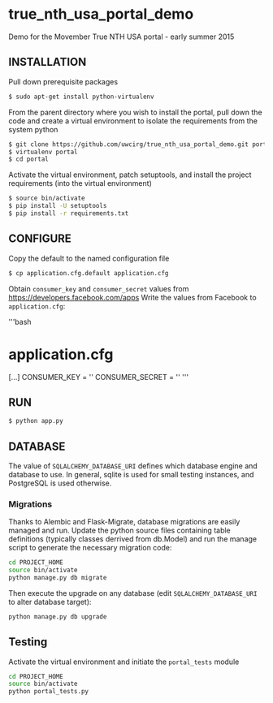 # true_nth_usa_portal_demo
Demo for the Movember True NTH USA portal - early summer 2015

## INSTALLATION

Pull down prerequisite packages

```bash
$ sudo apt-get install python-virtualenv
```

From the parent directory where you wish to install the portal, pull
down the code and create a virtual environment to isolate the 
requirements from the system python

```bash
$ git clone https://github.com/uwcirg/true_nth_usa_portal_demo.git portal
$ virtualenv portal
$ cd portal
```

Activate the virtual environment, patch setuptools, and install the
project requirements (into the virtual environment)

```bash
$ source bin/activate
$ pip install -U setuptools
$ pip install -r requirements.txt
```

## CONFIGURE

Copy the default to the named configuration file

```bash
$ cp application.cfg.default application.cfg
```

Obtain `consumer_key` and `consumer_secret` values from https://developers.facebook.com/apps  Write the values from Facebook to `application.cfg`:

'''bash
# application.cfg
[...]
CONSUMER_KEY = '<App ID From FB>'
CONSUMER_SECRET = '<App Secret From FB>'
'''

## RUN
```bash
$ python app.py
```

## DATABASE

The value of `SQLALCHEMY_DATABASE_URI` defines which database engine
and database to use.  In general, sqlite is used for small testing
instances, and PostgreSQL is used otherwise.

### Migrations

Thanks to Alembic and Flask-Migrate, database migrations are easily
managed and run.  Update the python source files containing table
definitions (typically classes derrived from db.Model) and run the
manage script to generate the necessary migration code:

```bash
cd PROJECT_HOME
source bin/activate
python manage.py db migrate
```

Then execute the upgrade on any database (edit `SQLALCHEMY_DATABASE_URI`
to alter database target):

```bash
python manage.py db upgrade
```

## Testing

Activate the virtual environment and initiate the `portal_tests` module

```bash
cd PROJECT_HOME
source bin/activate
python portal_tests.py
```
